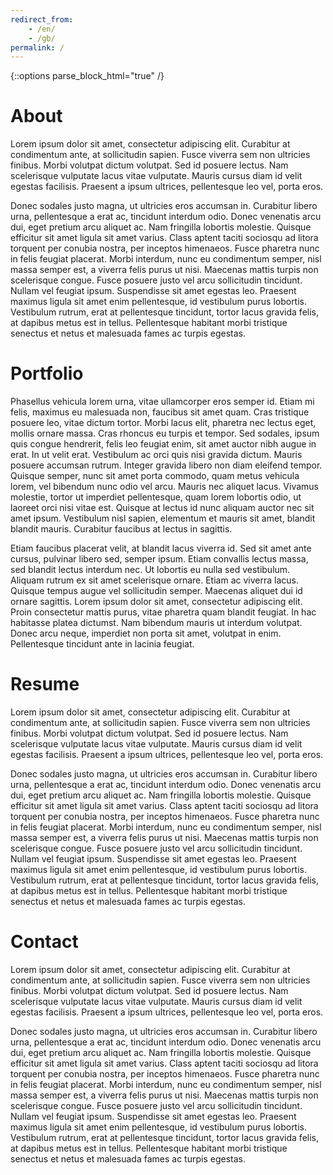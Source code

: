 ```yaml
--- 
redirect_from:
    - /en/
    - /gb/
permalink: /
---
```


{::options parse_block_html="true" /}
<div class="container">

# <a id="about">About</a> #

Lorem ipsum dolor sit amet, consectetur adipiscing elit. Curabitur at condimentum ante, at sollicitudin sapien. Fusce viverra sem non ultricies finibus. Morbi volutpat dictum volutpat. Sed id posuere lectus. Nam scelerisque vulputate lacus vitae vulputate. Mauris cursus diam id velit egestas facilisis. Praesent a ipsum ultrices, pellentesque leo vel, porta eros.

Donec sodales justo magna, ut ultricies eros accumsan in. Curabitur libero urna, pellentesque a erat ac, tincidunt interdum odio. Donec venenatis arcu dui, eget pretium arcu aliquet ac. Nam fringilla lobortis molestie. Quisque efficitur sit amet ligula sit amet varius. Class aptent taciti sociosqu ad litora torquent per conubia nostra, per inceptos himenaeos. Fusce pharetra nunc in felis feugiat placerat. Morbi interdum, nunc eu condimentum semper, nisl massa semper est, a viverra felis purus ut nisi. Maecenas mattis turpis non scelerisque congue. Fusce posuere justo vel arcu sollicitudin tincidunt. Nullam vel feugiat ipsum. Suspendisse sit amet egestas leo. Praesent maximus ligula sit amet enim pellentesque, id vestibulum purus lobortis. Vestibulum rutrum, erat at pellentesque tincidunt, tortor lacus gravida felis, at dapibus metus est in tellus. Pellentesque habitant morbi tristique senectus et netus et malesuada fames ac turpis egestas.

# <a id="portfolio">Portfolio</a> #

Phasellus vehicula lorem urna, vitae ullamcorper eros semper id. Etiam mi felis, maximus eu malesuada non, faucibus sit amet quam. Cras tristique posuere leo, vitae dictum tortor. Morbi lacus elit, pharetra nec lectus eget, mollis ornare massa. Cras rhoncus eu turpis et tempor. Sed sodales, ipsum quis congue hendrerit, felis leo feugiat enim, sit amet auctor nibh augue in erat. In ut velit erat. Vestibulum ac orci quis nisi gravida dictum. Mauris posuere accumsan rutrum. Integer gravida libero non diam eleifend tempor. Quisque semper, nunc sit amet porta commodo, quam metus vehicula lorem, vel bibendum nunc odio vel arcu. Mauris nec aliquet lacus. Vivamus molestie, tortor ut imperdiet pellentesque, quam lorem lobortis odio, ut laoreet orci nisi vitae est. Quisque at lectus id nunc aliquam auctor nec sit amet ipsum. Vestibulum nisl sapien, elementum et mauris sit amet, blandit blandit mauris. Curabitur faucibus at lectus in sagittis.

Etiam faucibus placerat velit, at blandit lacus viverra id. Sed sit amet ante cursus, pulvinar libero sed, semper ipsum. Etiam convallis lectus massa, sed blandit lectus interdum nec. Ut lobortis eu nulla sed vestibulum. Aliquam rutrum ex sit amet scelerisque ornare. Etiam ac viverra lacus. Quisque tempus augue vel sollicitudin semper. Maecenas aliquet dui id ornare sagittis. Lorem ipsum dolor sit amet, consectetur adipiscing elit. Proin consectetur mattis purus, vitae pharetra quam blandit feugiat. In hac habitasse platea dictumst. Nam bibendum mauris ut interdum volutpat. Donec arcu neque, imperdiet non porta sit amet, volutpat in enim. Pellentesque tincidunt ante in lacinia feugiat.

# <a id="resume">Resume</a> #

Lorem ipsum dolor sit amet, consectetur adipiscing elit. Curabitur at condimentum ante, at sollicitudin sapien. Fusce viverra sem non ultricies finibus. Morbi volutpat dictum volutpat. Sed id posuere lectus. Nam scelerisque vulputate lacus vitae vulputate. Mauris cursus diam id velit egestas facilisis. Praesent a ipsum ultrices, pellentesque leo vel, porta eros.

Donec sodales justo magna, ut ultricies eros accumsan in. Curabitur libero urna, pellentesque a erat ac, tincidunt interdum odio. Donec venenatis arcu dui, eget pretium arcu aliquet ac. Nam fringilla lobortis molestie. Quisque efficitur sit amet ligula sit amet varius. Class aptent taciti sociosqu ad litora torquent per conubia nostra, per inceptos himenaeos. Fusce pharetra nunc in felis feugiat placerat. Morbi interdum, nunc eu condimentum semper, nisl massa semper est, a viverra felis purus ut nisi. Maecenas mattis turpis non scelerisque congue. Fusce posuere justo vel arcu sollicitudin tincidunt. Nullam vel feugiat ipsum. Suspendisse sit amet egestas leo. Praesent maximus ligula sit amet enim pellentesque, id vestibulum purus lobortis. Vestibulum rutrum, erat at pellentesque tincidunt, tortor lacus gravida felis, at dapibus metus est in tellus. Pellentesque habitant morbi tristique senectus et netus et malesuada fames ac turpis egestas.

# <a id="contact">Contact</a> #

Lorem ipsum dolor sit amet, consectetur adipiscing elit. Curabitur at condimentum ante, at sollicitudin sapien. Fusce viverra sem non ultricies finibus. Morbi volutpat dictum volutpat. Sed id posuere lectus. Nam scelerisque vulputate lacus vitae vulputate. Mauris cursus diam id velit egestas facilisis. Praesent a ipsum ultrices, pellentesque leo vel, porta eros.

Donec sodales justo magna, ut ultricies eros accumsan in. Curabitur libero urna, pellentesque a erat ac, tincidunt interdum odio. Donec venenatis arcu dui, eget pretium arcu aliquet ac. Nam fringilla lobortis molestie. Quisque efficitur sit amet ligula sit amet varius. Class aptent taciti sociosqu ad litora torquent per conubia nostra, per inceptos himenaeos. Fusce pharetra nunc in felis feugiat placerat. Morbi interdum, nunc eu condimentum semper, nisl massa semper est, a viverra felis purus ut nisi. Maecenas mattis turpis non scelerisque congue. Fusce posuere justo vel arcu sollicitudin tincidunt. Nullam vel feugiat ipsum. Suspendisse sit amet egestas leo. Praesent maximus ligula sit amet enim pellentesque, id vestibulum purus lobortis. Vestibulum rutrum, erat at pellentesque tincidunt, tortor lacus gravida felis, at dapibus metus est in tellus. Pellentesque habitant morbi tristique senectus et netus et malesuada fames ac turpis egestas.


</div>
